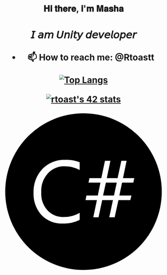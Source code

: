 <h1 align="center">𝐇𝐢 𝐭𝐡𝐞𝐫𝐞, 𝐢'𝐦 <atarget="_blank">𝐌𝐚𝐬𝐡𝐚</a> 
<h3 align="center">𝘐 𝘢𝘮 𝘜𝘯𝘪𝘵𝘺 𝘥𝘦𝘷𝘦𝘭𝘰𝘱𝘦𝘳</h3>

- 📫 How to reach me: @Rtoastt 


[![Top Langs](https://github-readme-stats.vercel.app/api/top-langs/?username=rtoast&layout=compact&hide=HLSL,GAP)](https://github.com/rtoast/github-readme-stats)</a>

   <a href="https://github.com/JaeSeoKim/badge42"><img src="https://badge42.vercel.app/api/v2/clbdq7ylt00630fm7iuou9qf5/stats?cursusId=21&coalitionId=104" alt="rtoast's 42 stats" /></a>

<svg role="img" viewBox="0 0 24 24" xmlns="http://www.w3.org/2000/svg"><title>C Sharp</title><path d="M12 0A12 12 0 000 12a12 12 0 0012 12 12 12 0 0012-12A12 12 0 0012 0zM9.426 7.12a5.55 5.55 0 011.985.38v1.181a4.5 4.5 0 00-2.25-.566 3.439 3.439 0 00-2.625 1.087 4.099 4.099 0 00-1.012 2.906 3.9 3.9 0 00.945 2.754 3.217 3.217 0 002.482 1.023 4.657 4.657 0 002.464-.634l-.004 1.08a5.543 5.543 0 01-2.625.555 4.211 4.211 0 01-3.228-1.297 4.793 4.793 0 01-1.212-3.409 5.021 5.021 0 011.365-3.663 4.631 4.631 0 013.473-1.392 5.55 5.55 0 01.12-.004 5.55 5.55 0 01.122 0zm5.863.155h.836l-.555 2.652h1.661l.567-2.652h.81l-.555 2.652 1.732-.004-.15.697H17.91l-.412 1.98h1.852l-.176.698h-1.816l-.58 2.625h-.83l.567-2.625h-1.65l-.555 2.625h-.81l.555-2.625h-1.74l.131-.698h1.748l.401-1.976h-1.826l.138-.697h1.826zm.142 3.345L15 12.6h1.673l.423-1.98z"/></svg>
